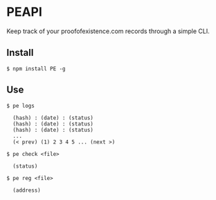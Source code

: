 # PEAPI

Keep track of your proofofexistence.com records through a simple CLI.

## Install

    $ npm install PE -g

## Use

    $ pe logs

      (hash) : (date) : (status)
      (hash) : (date) : (status)
      (hash) : (date) : (status)
      ...
      (< prev) (1) 2 3 4 5 ... (next >)

    $ pe check <file>

      (status)

    $ pe reg <file>

      (address)
